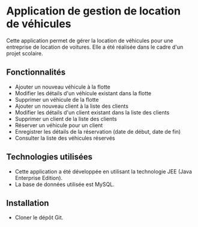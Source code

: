 # Application de gestion de location de véhicules

Cette application permet de gérer la location de véhicules pour une entreprise de location de voitures. Elle a été réalisée dans le cadre d'un projet scolaire.

## Fonctionnalités

* Ajouter un nouveau véhicule à la flotte
* Modifier les détails d'un véhicule existant dans la flotte
* Supprimer un véhicule de la flotte
* Ajouter un nouveau client à la liste des clients
* Modifier les détails d'un client existant dans la liste des clients
* Supprimer un client de la liste des clients
* Réserver un véhicule pour un client
* Enregistrer les détails de la réservation (date de début, date de fin)
* Consulter la liste des véhicules réservés

## Technologies utilisées

* Cette application a été développée en utilisant la technologie JEE (Java Enterprise Edition).
* La base de données utilisée est MySQL.

## Installation

* Cloner le dépôt Git.
